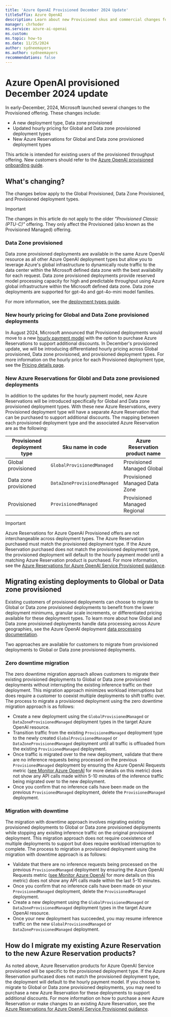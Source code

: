 ```yaml
---
title: 'Azure OpenAI Provisioned December 2024 Update'
titleSuffix: Azure OpenAI
description: Learn about new Provisioned skus and commercial changes for Provisioned offers
manager: chrhoder
ms.service: azure-ai-openai
ms.custom:
ms.topic: how-to
ms.date: 11/25/2024
author: sydneemayers
ms.author: sydneemayers
recommendations: false
---
```

# Azure OpenAI provisioned December 2024 update 

In early-December, 2024, Microsoft launched several changes to the Provisioned offering. These changes include:
- A new deployment type, Data zone provisioned
- Updated hourly pricing for Global and Data zone provisioned deployment types
- New Azure Reservations for Global and Data zone provisioned deployment types

This article is intended for existing users of the provisioned throughput offering. New customers should refer to the [Azure OpenAI provisioned onboarding guide](../how-to/provisioned-throughput-onboarding.md).

## What's changing?

The changes below apply to the Global Provisioned, Data Zone Provisioned, and Provisioned deployment types.

> [!IMPORTANT]
> The changes in this article do not apply to the older *"Provisioned Classic (PTU-C)"* offering. They only affect the Provisioned (also known as the Provisioned Managed) offering.

### Data Zone provisioned
Data zone provisioned deployments are available in the same Azure OpenAI resource as all other Azure OpenAI deployment types but allow you to leverage Azure's global infrastructure to dynamically route traffic to the data center within the Microsoft defined data zone with the best availability for each request. Data zone provisioned deployments provide reserved model processing capacity for high and predictable throughput using Azure global infrastructure within the Microsoft defined data zone. Data zone deployments are supported for gpt-4o and gpt-4o-mini model families. 

For more information, see the [deployment types guide](https://aka.ms/aoai/docs/deployment-types).

### New hourly pricing for Global and Data Zone provisioned deployments
In August 2024, Microsoft announced that Provisioned deployments would move to a new [hourly payment model](./provisioned-migration.md) with the option to purchase Azure Reservations to support additional discounts. In December's provisioned update, we will be introducing differentiated hourly pricing across Global provisioned, Data zone provisioned, and provisioned deployment types. For more information on the hourly price for each Provisioned deployment type, see the [Pricing details page](https://azure.microsoft.com/pricing/details/cognitive-services/openai-service/). 

### New Azure Reservations for Globl and Data zone provisioned deployments
In addition to the updates for the hourly payment model, new Azure Reservations will be introduced specifically for Global and Data zone provisioned deployment types. With these new Azure Reservations, every Provisioned deployment type will have a separate Azure Reservation that can be purchased to support additional discounts. The mapping between each provisioned deployment type and the associated Azure Reservation are as the following:

| Provisioned deployment type | Sku name in code  | Azure Reservation product name |
|---|---|---|
| Global provisioned | `GlobalProvisionedManaged`  | Provisioned Managed Global  |
| Data zone provisioned | `DataZoneProvisionedManaged`  | Provisioned Managed Data Zone  |
| Provisioned | `ProvisionedManaged`  | Provisioned Managed Regional |

> [!IMPORTANT]
> Azure Reservations for Azure OpenAI Provisioned offers are not interchangeable across deployment types. The Azure Reservation purchased must match the provisioned deployment type. If the Azure Reservation purchased does not match the provisioned deployment type, the provisioned deployment will default to the hourly payment model until a matching Azure Reservation product is purchased. For more information, see the [Azure Reservations for Azure OpenAI Service Provisioned guidance](https://aka.ms/oai/docs/ptum-reservations).

## Migrating existing deployments to Global or Data zone provisioned
Existing customers of provisioned deployments can choose to migrate to Global or Data zone provisioned deployments to benefit from the lower deployment minimums, granular scale increments, or differentiated pricing available for these deployment types. To learn more about how Global and Data zone provisioned deployments handle data processing across Azure geographies, see the Azure OpenAI deployment [data processing documentation](https://aka.ms/aoai/docs/data-processing-locations).

Two approaches are available for customers to migrate from provisioned deployments to Global or Data zone provisioned deployments. 

### Zero downtime migration 
The zero downtime migration approach allows customers to migrate their existing provisioned deployments to Global or Data zone provisioned deployments without interrupting the existing inference traffic on their deployment. This migration approach minimizes workload interruptions but does require a customer to coexist multiple deployments to shift traffic over. The process to migrate a provisioned deployment using the zero downtime migration approach is as follows:
- Create a new deployment using the `GlobalProvisionedManaged` or `DataZoneProvisionedManaged` deployment types in the target Azure OpenAI resource.
- Transition traffic from the existing `ProvisionedManaged` deployment type to the newly created `GlobalProvisionedManaged` or `DataZoneProvisionedManaged` deployment until all traffic is offloaded from the existing `ProvisionedManaged` deployment.
- Once traffic is migrated over to the new deployment, validate that there are no inference requests being processed on the previous `ProvisionedManaged` deployment by ensuring the Azure OpenAI Requests metric ([see Monitor Azure OpenAI](https://aka.ms/aoai/docs/monitor-azure-openai) for more details on this metric) does not show any API calls made within 5-10 minutes of the inference traffic being migrated over to the new deployment.
- Once you confirm that no inference calls have been made on the previous `ProvisionedManaged` deployment, delete the `ProvisionedManaged` deployment. 

### Migration with downtime 
The migration with downtime approach involves migrating existing provisioned deployments to Global or Data zone provisioned deployments while stopping any exisitng inference traffic on the original provisioned deployment. This migration approach does not require coexistence of multiple deployments to support but does require workload interruption to complete. The process to migration a provisioned deployment using the migration with downtime approach is as follows:
- Validate that there are no inference requests being processed on the previous `ProvisionedManaged` deployment by ensuring the Azure OpenAI Requests metric ([see Monitor Azure OpenAI](https://aka.ms/aoai/docs/monitor-azure-openai) for more details on this metric) does not show any API calls made within the last 5-10 minutes.
- Once you confirm that no inference calls have been made on your `ProvisionedManaged` deployment, delete the `ProvisionedManaged` deployment.
- Create a new deployment using the `GlobalProvisionedManaged` or `DataZoneProvisionedManaged` deployment types in the target Azure OpenAI resource.
- Once your new deployment has succeeded, you may resume inference traffic on the new `GlobalProvisionedManaged` or `DataZoneProvisionedManaged` deployment.

## How do I migrate my existing Azure Reservation to the new Azure Reservation products?
As noted above, Azure Reservation products for Azure OpenAI Service provisioned will be specific to the provisioned deployment type. If the Azure Reservation purhcased does not match the provisioned deployment type, the deployment will default to the hourly payment model. If you choose to migrate to Global or Data zone provisioned deployments, you may need to purchase a new Azure Reservation for these deployments to support additional discounts. For more information on how to purchase a new Azure Reservation or make changes to an existing Azure Reservation, see the [Azure Reservations for Azure OpenAI Service Provisioned guidance](https://aka.ms/oai/docs/ptum-reservations).

